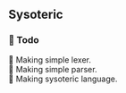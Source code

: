 ## Sysoteric
### 📑 Todo
📌 Making simple lexer. <br>
📌 Making simple parser. <br>
📌 Making sysoteric language. <br>
